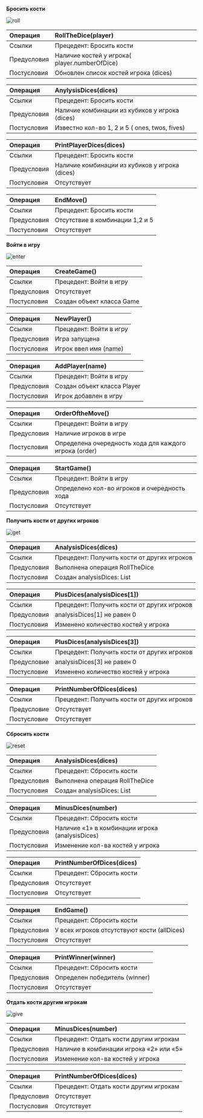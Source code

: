 ﻿**Бросить кости**

![](Aspose.Words.978815f3-ad14-4f7c-b555-cba5abd27cdf.001.png "roll")

|**Операция**|**RollTheDice(player)**|
| :- | :- |
|Ссылки|Прецедент: Бросить кости|
|Предусловия|Наличие костей у игрока( player.numberOfDice)|
|Постусловия|Обновлен список костей игрока (dices)|

|**Операция**|**AnylysisDices(dices)**|
| :- | :- |
|Ссылки|Прецедент: Бросить кости|
|Предусловия|Наличие комбинации из кубиков у игрока (dices)|
|Постусловия|Известно кол-во 1, 2 и 5 ( ones, twos, fives)|

|**Операция**|**PrintPlayerDices(dices)**|
| :- | :- |
|Ссылки|Прецедент: Бросить кости|
|Предусловия|Наличие комбинации из кубиков у игрока (dices)|
|Постусловия|Отсутствует|

|**Операция**|**EndMove()**|
| :- | :- |
|Ссылки|Прецедент: Бросить кости|
|Предусловия|Отсутствие в комбинации 1,2 и 5|
|Постусловия|Отсутствует|


**Войти в игру**

![](Aspose.Words.978815f3-ad14-4f7c-b555-cba5abd27cdf.002.png "enter")

|**Операция**|**CreateGame()**|
| :- | :- |
|Ссылки|Прецедент: Войти в игру|
|Предусловия|Отсутствует|
|Постусловия|Создан объект класса Game|

|**Операция**|**NewPlayer()**|
| :- | :- |
|Ссылки|Прецедент: Войти в игру|
|Предусловия|Игра запущена|
|Постусловия|Игрок ввел имя (name)|

|**Операция**|**AddPlayer(name)**|
| :- | :- |
|Ссылки|Прецедент: Войти в игру|
|Предусловия|Создан объект класса Player|
|Постусловия|Игрок добавлен в игру |

|**Операция**|**OrderOftheMove()**|
| :- | :- |
|Ссылки|Прецедент: Войти в игру|
|Предусловия|Наличие игроков в игре |
|Постусловия|Определена очередность хода для каждого игрока (order)|

|**Операция**|**StartGame()**|
| :- | :- |
|Ссылки|Прецедент: Войти в игру|
|Предусловия|Определено кол-во игроков и очередность хода|
|Постусловия|Отсутствует|

**Получить кости от других игроков**

![](Aspose.Words.978815f3-ad14-4f7c-b555-cba5abd27cdf.003.png "get")

|**Операция**|**AnalysisDices(dices)**|
| :- | :- |
|Ссылки|Прецедент: Получить кости от других игроков|
|Предусловия|Выполнена операция RollTheDice|
|Постусловия|Создан analysisDices: List<int>|

|**Операция**|**PlusDices(analysisDices[1])** |
| :- | :- |
|Ссылки|Прецедент: Получить кости от других игроков|
|Предусловия|analysisDices[1] не равен 0|
|Постусловия|Изменено количество костей у игрока|

|**Операция**|**PlusDices(analysisDices[3])**|
| :- | :- |
|Ссылки|Прецедент: Получить кости от других игроков|
|Предусловие|analysisDices[3] не равен 0|
|Постусловие|Изменено количество костей у игрока|

|**Операция**|**PrintNumberOfDices(dices)**|
| :- | :- |
|Ссылки|Прецедент: Получить кости от других игроков|
|Предусловие|Отсутствует|
|Постусловие|Отсутствует|

**Сбросить кости**

![](Aspose.Words.978815f3-ad14-4f7c-b555-cba5abd27cdf.004.png "reset")

|**Операция**|**AnalysisDices(dices)**|
| :- | :- |
|Ссылки|Прецедент: Сбросить кости|
|Предусловия|Выполнена операция RollTheDice|
|Постусловия|Создан analysisDices: List<int>|

|**Операция**|**MinusDices(number)**|
| :- | :- |
|Ссылки|Прецедент: Сбросить кости|
|Предусловия|Наличие «1» в комбинации игрока (analysisDices)|
|Постусловия|Изменение кол-ва костей у игрока|

|Операция|**PrintNumberOfDices(dices)**|
| :- | :- |
|Ссылки|Прецедент: Сбросить кости|
|Предусловия|Отсутствует|
|Постусловия|Отсутствует|

|**Операция**|**EndGame()**|
| :- | :- |
|Ссылки|Прецедент: Сбросить кости|
|Предусловия|У всех игроков отсутствуют кости (allDices)|
|Постусловия|Отсутствует|

|**Операция**|**PrintWinner(winner)**|
| :- | :- |
|Ссылки|Прецедент: Сбросить кости|
|Предусловия|Определен победитель (winner)|
|Постусловия|Отсутствует|

**Отдать кости другим игрокам**

![](Aspose.Words.978815f3-ad14-4f7c-b555-cba5abd27cdf.005.png "give")

|**Операция**|**MinusDices(number)**|
| :- | :- |
|Ссылки|Прецедент: Отдать кости другим игрокам|
|Предусловия|Наличие в комбинации игрока «2» или «5»|
|Постусловия|Изменение кол-ва костей у игрока|

|**Операция**|**PrintNumberOfDices(dices)**|
| :- | :- |
|Ссылки|Прецедент: Отдать кости другим игрокам|
|Предусловия|Отсутствует|
|Постусловия|Отсутствует|

